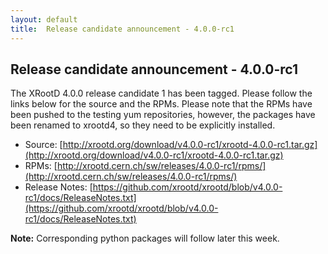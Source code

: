 ```yaml
---
layout: default
title:  Release candidate announcement - 4.0.0-rc1
---
```


Release candidate announcement - 4.0.0-rc1
------------------------------------------

The XRootD 4.0.0 release candidate 1 has been tagged. Please follow the links
below for the source and the RPMs. Please note that the RPMs have been pushed
to the testing yum repositories, however, the packages have been renamed to
xrootd4, so they need to be explicitly installed.

 * Source: [http://xrootd.org/download/v4.0.0-rc1/xrootd-4.0.0-rc1.tar.gz](http://xrootd.org/download/v4.0.0-rc1/xrootd-4.0.0-rc1.tar.gz)
 * RPMs: [http://xrootd.cern.ch/sw/releases/4.0.0-rc1/rpms/](http://xrootd.cern.ch/sw/releases/4.0.0-rc1/rpms/)
 * Release Notes: [https://github.com/xrootd/xrootd/blob/v4.0.0-rc1/docs/ReleaseNotes.txt](https://github.com/xrootd/xrootd/blob/v4.0.0-rc1/docs/ReleaseNotes.txt)

**Note:** Corresponding python packages will follow later this week.
